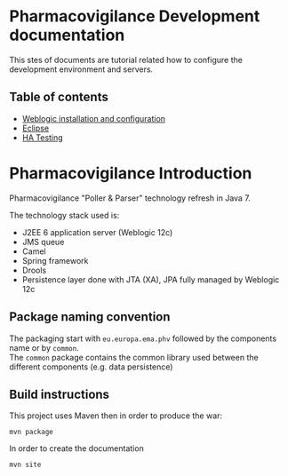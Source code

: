 # Pharmacovigilance Development documentation

This stes of documents are tutorial related how to configure the development environment and servers.

## Table of contents

*	[Weblogic installation and configuration](weblogic.html)
*	[Eclipse](eclipse.html)
*	[HA Testing](ha_testing.html)


# Pharmacovigilance Introduction

Pharmacovigilance "Poller & Parser" technology refresh in Java 7.


The technology stack used is:

*    J2EE 6 application server (Weblogic 12c)
*    JMS queue
*    Camel
*    Spring framework
*    Drools
*    Persistence layer done with JTA (XA), JPA fully managed by Weblogic 12c 

## Package naming convention

The packaging start with `eu.europa.ema.phv` followed by the components name or by `common`.  
The `common` package contains the common library used between the different components (e.g. data persistence)

## Build instructions

This project uses Maven then in order to produce the war:

    mvn package
    
In order to create the documentation

    mvn site

